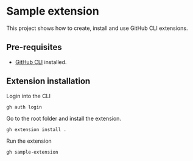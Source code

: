 # Sample extension

This project shows how to create, install and use GitHub CLI extensions.

## Pre-requisites
* [GitHub CLI](https://cli.github.com/) installed.

## Extension installation
Login into the CLI
```
gh auth login
```

Go to the root folder and install the extension.
```
gh extension install .
```

Run the extension
```
gh sample-extension
```